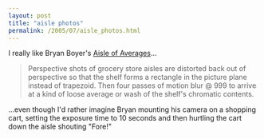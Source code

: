 ```yaml
---
layout: post
title: "aisle photos"
permalink: /2005/07/aisle_photos.html
---
```


<p>I really like Bryan Boyer's <a href="http://www.flickr.com/photos/bryan/sets/584137/">Aisle of Averages</a>...</p><blockquote><p>Perspective shots of grocery store aisles are distorted back out of
perspective so that the shelf forms a rectangle in the picture plane
instead of trapezoid. Then four passes of motion blur @ 999 to arrive
at a kind of loose average or wash of the shelf's chromatic contents.</p></blockquote><p>...even though I'd rather imagine Bryan mounting his camera on a shopping cart, setting the exposure time to 10 seconds and then hurtling the cart down the aisle shouting &quot;Fore!&quot;<br /></p>


